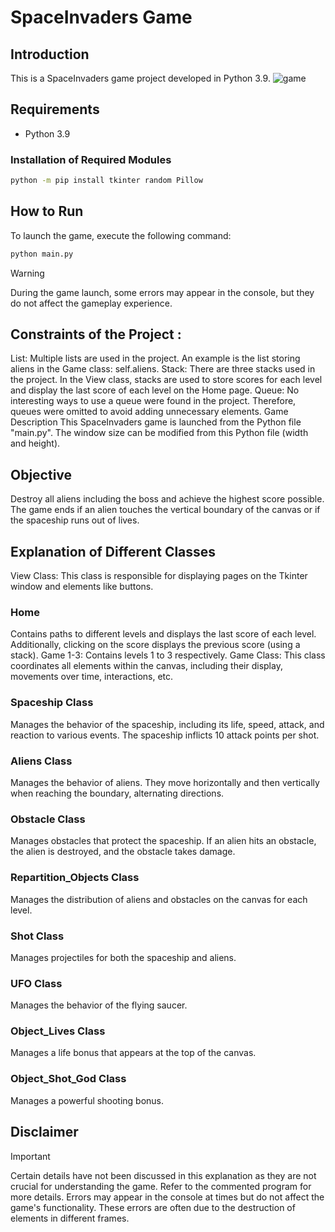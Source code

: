 # SpaceInvaders Game

## Introduction
This is a SpaceInvaders game project developed in Python 3.9.
![game](https://github.com/Lxvxo/Space-Invaders/assets/113984090/7a80a18a-07b6-4140-b9a6-c187fd04505f)

## Requirements
- Python 3.9
  
### Installation of Required Modules
```bash
python -m pip install tkinter random Pillow
```
## How to Run
To launch the game, execute the following command:
```bash
python main.py  
```
> [!WARNING]
> During the game launch, some errors may appear in the console, but they do not affect the gameplay experience.

## Constraints of the Project :

List: Multiple lists are used in the project. An example is the list storing aliens in the Game class: self.aliens.
Stack: There are three stacks used in the project. In the View class, stacks are used to store scores for each level and display the last score of each level on the Home page.
Queue: No interesting ways to use a queue were found in the project. Therefore, queues were omitted to avoid adding unnecessary elements.
Game Description
This SpaceInvaders game is launched from the Python file "main.py". The window size can be modified from this Python file (width and height).

## Objective
Destroy all aliens including the boss and achieve the highest score possible. The game ends if an alien touches the vertical boundary of the canvas or if the spaceship runs out of lives.

## Explanation of Different Classes
View Class: This class is responsible for displaying pages on the Tkinter window and elements like buttons.

### Home
Contains paths to different levels and displays the last score of each level. Additionally, clicking on the score displays the previous score (using a stack).
Game 1-3: Contains levels 1 to 3 respectively.
Game Class: This class coordinates all elements within the canvas, including their display, movements over time, interactions, etc.

### Spaceship Class
Manages the behavior of the spaceship, including its life, speed, attack, and reaction to various events. The spaceship inflicts 10 attack points per shot.

### Aliens Class
Manages the behavior of aliens. They move horizontally and then vertically when reaching the boundary, alternating directions.

### Obstacle Class
Manages obstacles that protect the spaceship. If an alien hits an obstacle, the alien is destroyed, and the obstacle takes damage.

### Repartition_Objects Class
Manages the distribution of aliens and obstacles on the canvas for each level.

### Shot Class
Manages projectiles for both the spaceship and aliens.

### UFO Class
Manages the behavior of the flying saucer.

### Object_Lives Class
Manages a life bonus that appears at the top of the canvas.

### Object_Shot_God Class
Manages a powerful shooting bonus.

## Disclaimer
> [!IMPORTANT]
> Certain details have not been discussed in this explanation as they are not crucial for understanding the game. Refer to the commented program for more details. Errors may appear in the console at times but do not affect the game's functionality. These errors are often due to the destruction of elements in different frames.
